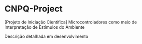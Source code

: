 # CNPQ-Project
[Projeto de Iniciação Científica] Microcontroladores como meio de Interpretação de Estímulos do Ambiente

Descrição detalhada em desenvolvimento
